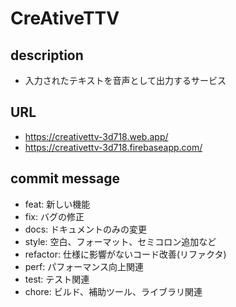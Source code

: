 # CreAtiveTTV
## description
- 入力されたテキストを音声として出力するサービス
## URL
- https://creativettv-3d718.web.app/<br>
- https://creativettv-3d718.firebaseapp.com/
## commit message
- feat: 新しい機能
- fix: バグの修正
- docs: ドキュメントのみの変更
- style: 空白、フォーマット、セミコロン追加など
- refactor: 仕様に影響がないコード改善(リファクタ)
- perf: パフォーマンス向上関連
- test: テスト関連
- chore: ビルド、補助ツール、ライブラリ関連
